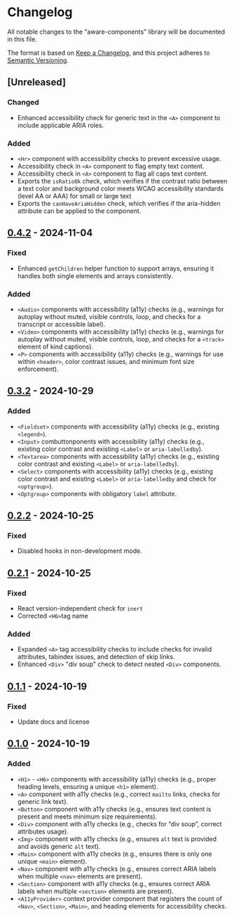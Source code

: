 # Changelog

All notable changes to the "aware-components" library will be documented in this file.

The format is based on [Keep a Changelog](https://keepachangelog.com/en/1.1.0/), and this project adheres to [Semantic Versioning](https://semver.org/spec/v2.0.0.html).

## [Unreleased]

### Changed

- Enhanced accessibility check for generic text in the `<A>` component to include applicable ARIA roles.

### Added

- `<Hr>` component with accessibility checks to prevent excessive usage.
- Accessibility check in `<A>` component to flag empty text content.
- Accessibility check in `<A>` component to flag all caps text content.
- Exports the `isRatioOk` check, which verifies if the contrast ratio between a text color and background color meets WCAG accessibility standards (level AA or AAA) for small or large text
- Exports the `canHaveAriaHidden` check, which verifies if the aria-hidden attribute can be applied to the component.

## [0.4.2] - 2024-11-04

### Fixed

- Enhanced `getChildren` helper function to support arrays, ensuring it handles both single elements and arrays consistently.

### Added

- `<Audio>` components with accessibility (a11y) checks (e.g., warnings for autoplay without muted, visible controls, loop, and checks for a transcript or accessible label).
- `<Video>` components with accessibility (a11y) checks (e.g., warnings for autoplay without muted, visible controls, loop, and checks for a `<track>` element of kind captions).
- `<P>` components with accessibility (a11y) checks (e.g., warnings for use within `<header>`, color contrast issues, and minimum font size enforcement).

## [0.3.2] - 2024-10-29

### Added

- `<Fieldset>` components with accessibility (a11y) checks (e.g., existing `<legend>`).
- `<Input>` combuttonponents with accessibility (a11y) checks (e.g., existing color contrast and existing `<Label>` or `aria-labelledby`).
- `<Textarea>` components with accessibility (a11y) checks (e.g., existing color contrast and existing `<Label>` or `aria-labelledby`).
- `<Select>` components with accessibility (a11y) checks (e.g., existing color contrast and existing `<Label>` or `aria-labelledby` and check for `<optgroup>`).
- `<Optgroup>` components with obligatory `label` attribute.

## [0.2.2] - 2024-10-25

### Fixed

- Disabled hooks in non-development mode.

## [0.2.1] - 2024-10-25

### Fixed

- React version-independent check for `inert`
- Corrected `<H6>`tag name

### Added

- Expanded `<A>` tag accessibility checks to include checks for invalid attributes, tabindex issues, and detection of skip links.
- Enhanced `<Div>` "div soup" check to detect nested `<Div>` components.

## [0.1.1] - 2024-10-19

### Fixed

- Update docs and license

## [0.1.0] - 2024-10-19

### Added

- `<H1>` - `<H6>` components with accessibility (a11y) checks (e.g., proper heading levels, ensuring a unique `<h1>` element).
- `<A>` component with a11y checks (e.g., correct `mailto` links, checks for generic link text).
- `<Button>` component with a11y checks (e.g., ensures text content is present and meets minimum size requirements).
- `<Div>` component with a11y checks (e.g., checks for “div soup”, correct attributes usage).
- `<Img>` component with a11y checks (e.g., ensures `alt` text is provided and avoids generic `alt` text).
- `<Main>` component with a11y checks (e.g., ensures there is only one unique `<main>` element).
- `<Nav>` component with a11y checks (e.g., ensures correct ARIA labels when multiple `<nav>` elements are present).
- `<Section>` component with a11y checks (e.g., ensures correct ARIA labels when multiple `<section>` elements are present).
- `<A11yProvider>` context provider component that registers the count of `<Nav>`, `<Section>`, `<Main>`, and heading elements for accessibility checks.

[0.1.0]: https://github.com/bpetermann/aware-components/releases/tag/v0.1.1
[0.1.1]: https://github.com/bpetermann/aware-components/releases/tag/v0.1.1
[0.2.1]: https://github.com/bpetermann/aware-components/releases/tag/v0.2.1
[0.2.2]: https://github.com/bpetermann/aware-components/releases/tag/v.0.2.2
[0.3.2]: https://github.com/bpetermann/aware-components/releases/tag/v0.3.2
[0.4.2]: https://github.com/bpetermann/aware-components/releases/tag/v0.4.2
